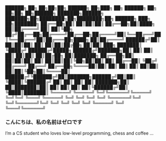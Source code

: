 
██████╗ ██╗   ██╗██╗██╗     ██████╗ ██╗███╗   ██╗ ██████╗     ██╗  ██╗██╗   ██╗██████╗ ███████╗██████╗ ███████╗██╗████████╗██╗████████╗██╗ ██████╗ ███╗   ██╗███████╗
██╔══██╗██║   ██║██║██║     ██╔══██╗██║████╗  ██║██╔════╝     ██║  ██║╚██╗ ██╔╝██╔══██╗██╔════╝██╔══██╗██╔════╝██║╚══██╔══╝██║╚══██╔══╝██║██╔═══██╗████╗  ██║██╔════╝
██████╔╝██║   ██║██║██║     ██║  ██║██║██╔██╗ ██║██║  ███╗    ███████║ ╚████╔╝ ██████╔╝█████╗  ██████╔╝███████╗██║   ██║   ██║   ██║   ██║██║   ██║██╔██╗ ██║███████╗
██╔══██╗██║   ██║██║██║     ██║  ██║██║██║╚██╗██║██║   ██║    ██╔══██║  ╚██╔╝  ██╔═══╝ ██╔══╝  ██╔══██╗╚════██║██║   ██║   ██║   ██║   ██║██║   ██║██║╚██╗██║╚════██║
██████╔╝╚██████╔╝██║███████╗██████╔╝██║██║ ╚████║╚██████╔╝    ██║  ██║   ██║   ██║     ███████╗██║  ██║███████║██║   ██║   ██║   ██║   ██║╚██████╔╝██║ ╚████║███████║
╚═════╝  ╚═════╝ ╚═╝╚══════╝╚═════╝ ╚═╝╚═╝  ╚═══╝ ╚═════╝     ╚═╝  ╚═╝   ╚═╝   ╚═╝     ╚══════╝╚═╝  ╚═╝╚══════╝╚═╝   ╚═╝   ╚═╝   ╚═╝   ╚═╝ ╚═════╝ ╚═╝  ╚═══╝╚══════╝


### こんにちは、私の名前はゼロです
I’m a CS student who loves low-level programming, chess and coffee …


                                                                                                                                                                     
